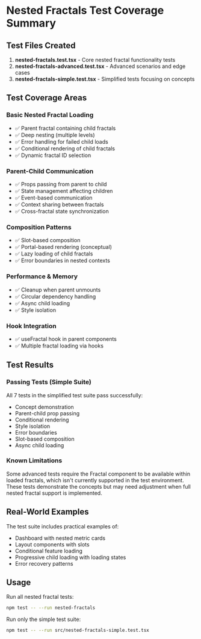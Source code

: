 # Nested Fractals Test Coverage Summary

## Test Files Created

1. **nested-fractals.test.tsx** - Core nested fractal functionality tests
2. **nested-fractals-advanced.test.tsx** - Advanced scenarios and edge cases
3. **nested-fractals-simple.test.tsx** - Simplified tests focusing on concepts

## Test Coverage Areas

### Basic Nested Fractal Loading
- ✅ Parent fractal containing child fractals
- ✅ Deep nesting (multiple levels)
- ✅ Error handling for failed child loads
- ✅ Conditional rendering of child fractals
- ✅ Dynamic fractal ID selection

### Parent-Child Communication
- ✅ Props passing from parent to child
- ✅ State management affecting children
- ✅ Event-based communication
- ✅ Context sharing between fractals
- ✅ Cross-fractal state synchronization

### Composition Patterns
- ✅ Slot-based composition
- ✅ Portal-based rendering (conceptual)
- ✅ Lazy loading of child fractals
- ✅ Error boundaries in nested contexts

### Performance & Memory
- ✅ Cleanup when parent unmounts
- ✅ Circular dependency handling
- ✅ Async child loading
- ✅ Style isolation

### Hook Integration
- ✅ useFractal hook in parent components
- ✅ Multiple fractal loading via hooks

## Test Results

### Passing Tests (Simple Suite)
All 7 tests in the simplified test suite pass successfully:
- Concept demonstration
- Parent-child prop passing
- Conditional rendering
- Style isolation
- Error boundaries
- Slot-based composition
- Async child loading

### Known Limitations
Some advanced tests require the Fractal component to be available within loaded fractals, which isn't currently supported in the test environment. These tests demonstrate the concepts but may need adjustment when full nested fractal support is implemented.

## Real-World Examples

The test suite includes practical examples of:
- Dashboard with nested metric cards
- Layout components with slots
- Conditional feature loading
- Progressive child loading with loading states
- Error recovery patterns

## Usage

Run all nested fractal tests:
```bash
npm test -- --run nested-fractals
```

Run only the simple test suite:
```bash
npm test -- --run src/nested-fractals-simple.test.tsx
```